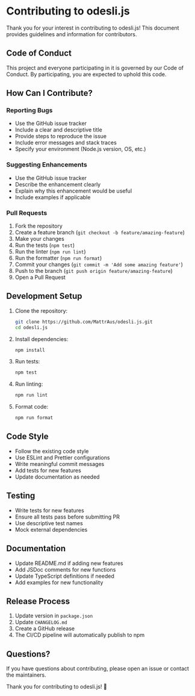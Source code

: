 # Contributing to odesli.js

Thank you for your interest in contributing to odesli.js! This document provides guidelines and information for contributors.

## Code of Conduct

This project and everyone participating in it is governed by our Code of Conduct. By participating, you are expected to uphold this code.

## How Can I Contribute?

### Reporting Bugs

- Use the GitHub issue tracker
- Include a clear and descriptive title
- Provide steps to reproduce the issue
- Include error messages and stack traces
- Specify your environment (Node.js version, OS, etc.)

### Suggesting Enhancements

- Use the GitHub issue tracker
- Describe the enhancement clearly
- Explain why this enhancement would be useful
- Include examples if applicable

### Pull Requests

1. Fork the repository
2. Create a feature branch (`git checkout -b feature/amazing-feature`)
3. Make your changes
4. Run the tests (`npm test`)
5. Run the linter (`npm run lint`)
6. Run the formatter (`npm run format`)
7. Commit your changes (`git commit -m 'Add some amazing feature'`)
8. Push to the branch (`git push origin feature/amazing-feature`)
9. Open a Pull Request

## Development Setup

1. Clone the repository:

   ```bash
   git clone https://github.com/MattrAus/odesli.js.git
   cd odesli.js
   ```

2. Install dependencies:

   ```bash
   npm install
   ```

3. Run tests:

   ```bash
   npm test
   ```

4. Run linting:

   ```bash
   npm run lint
   ```

5. Format code:
   ```bash
   npm run format
   ```

## Code Style

- Follow the existing code style
- Use ESLint and Prettier configurations
- Write meaningful commit messages
- Add tests for new features
- Update documentation as needed

## Testing

- Write tests for new features
- Ensure all tests pass before submitting PR
- Use descriptive test names
- Mock external dependencies

## Documentation

- Update README.md if adding new features
- Add JSDoc comments for new functions
- Update TypeScript definitions if needed
- Add examples for new functionality

## Release Process

1. Update version in `package.json`
2. Update `CHANGELOG.md`
3. Create a GitHub release
4. The CI/CD pipeline will automatically publish to npm

## Questions?

If you have questions about contributing, please open an issue or contact the maintainers.

Thank you for contributing to odesli.js! 🎵
